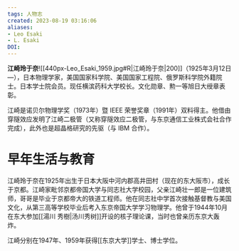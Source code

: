 ```yaml
---
tags: 人物志
created: 2023-08-19 03:16:06
aliases: 
- Leo Esaki
- L. Esaki
DOI: 
---
```


**江崎玲于奈**![[440px-Leo_Esaki_1959.jpg#R|江崎玲于奈|200]]（1925年3月12日—），日本物理学家，美国国家科学院、美国国家工程院、俄罗斯科学院外籍院士。日本学士院会员。现任横滨药科大学校长。文化勋章、勲一等旭日大绶章表彰。

江崎是诺贝尔物理学奖（1973年）暨 IEEE 荣誉奖章（1991年）双料得主。他借由穿隧效应发明了江崎二极管（又称穿隧效应二极管，与东京通信工业株式会社合作完成），此外也是超晶格研究的先驱（与 IBM 合作）。

# 早年生活与教育

江崎玲于奈在1925年出生于日本大阪中河内郡高井田村（现在的东大阪市），成长于京都。江崎家毗邻京都帝国大学与同志社大学校园，父亲江崎壮一郎是一位建筑师，哥哥是毕业于京都帝大的铁道工程师。他在同志社中学首次接触基督教与美国文化，从第三高等学校毕业后考入东京帝国大学学习物理学。他曾于1944年10月在东大参加[[湯川 秀樹|汤川秀树]]开设的核子理论课，当时也曾亲历东京大轰炸。

江崎分别在1947年、1959年获得[[东京大学]]学士、博士学位。
